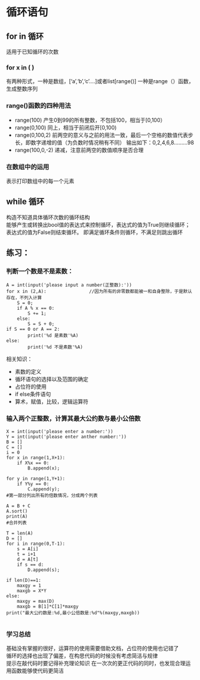 # 循环语句

## for in 循环
适用于已知循环的次数 
### for x in (  ) 
有两种形式，一种是数组，[‘a’,‘b’,‘c’....]或者list[range()] 
一种是range（）函数，生成整数序列
### range()函数的四种用法
* range(100)
产生0到99的所有整数，不包括100，相当于[0,100）
* range(0,100)
同上，相当于前闭后开[0,100)
* range(0,100,2)
前两空的意义与之前的用法一致，最后一个空格的数值代表步长，即数字递增的值（为负数时情况稍有不同）
输出如下：0,2,4,6,8.........98
* range(100,0,-2)
递减，注意前两空的数值顺序是否合理
### 在数组中的运用
表示打印数组中的每一个元素 

## while 循环
构造不知道具体循环次数的循环结构  
能够产生或转换出bool值的表达式来控制循环，表达式的值为True则继续循环；表达式的值为False则结束循环。 
即满足循环条件则循环，不满足则跳出循环

## 练习：
### 判断一个数是不是素数：
```
A = int(input('please input a number(正整数):'))
for x in (2,A):                //因为所有的非零数都能被一和自身整除，于是默认存在，不列入计算
	S = 0;
	if A % x == 0:
		S += 1;
	else:
		S = S + 0;
if S == 0 or A == 2:
		print('%d 是素数'%A)
else:
		print('%d 不是素数'%A)

```
相关知识：
* 素数的定义
* 循环语句的选择以及范围的确定
* 占位符的使用
* if else条件语句
* 算术，赋值，比较，逻辑运算符

### 输入两个正整数，计算其最大公约数与最小公倍数
```
X = int(input('please enter a number:'))
Y = int(input('please enter anther number:'))
B = []
C = []
i = 0
for x in range(1,X+1):
    if X%x == 0:
        B.append(x);
	
for y in range(1,Y+1):
    if Y%y == 0:
        C.append(y);
#第一部分列出所有的倍数情况，分成两个列表

A = B + C
A.sort()
print(A)
#合并列表

T = len(A)
D = []
for i in range(0,T-1):
    s = A[i]
    t = i+1
    d = A[t]
    if s == d:
        D.append(s);

if len(D)==1:
    maxgy = 1
    maxgb = X*Y
else:
    maxgy = max(D)
    maxgb = B[1]*C[1]*maxgy
print("最大公约数是:%d,最小公倍数是:%d"%(maxgy,maxgb))


```

### 学习总结
基础没有掌握的很好，运算符的使用需要借助文档，占位符的使用也记错了  
循环的选择也出现了偏差，在构思代码的时候没有考虑简洁与规律  
提示在敲代码时要记得补充理论知识 
在一次次的更正代码的同时，也发现合理运用函数能够使代码更简洁 
